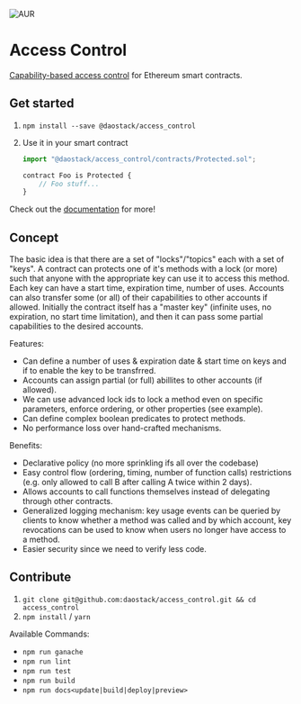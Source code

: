 ![AUR](https://img.shields.io/aur/license/yaourt.svg)

# Access Control

[Capability-based access control](https://en.wikipedia.org/wiki/Capability-based_security) for Ethereum smart contracts.

## Get started

1. `npm install --save @daostack/access_control`
2. Use it in your smart contract

   ```javascript
   import "@daostack/access_control/contracts/Protected.sol";

   contract Foo is Protected {
       // Foo stuff...
   }
   ```

Check out the [documentation](https://daostack.github.io/access_control/) for more!

## Concept

The basic idea is that there are a set of "locks"/"topics" each with a set of "keys". A contract can protects one of it's methods with a lock (or more) such that anyone with the appropriate key can use it to access this method.
Each key can have a start time, expiration time, number of uses. Accounts can also transfer some (or all) of their capabilities to other accounts if allowed. Initially the contract itself has a "master key" (infinite uses, no expiration, no start time limitation), and then it can pass some partial capabilities to the desired accounts.

Features:

- Can define a number of uses & expiration date & start time on keys and if to enable the key to be transfrred.
- Accounts can assign partial (or full) abillites to other accounts (if allowed).
- We can use advanced lock ids to lock a method even on specific parameters, enforce ordering, or other properties (see example).
- Can define complex boolean predicates to protect methods.
- No performance loss over hand-crafted mechanisms.

Benefits:

- Declarative policy (no more sprinkling ifs all over the codebase)
- Easy control flow (ordering, timing, number of function calls) restrictions (e.g. only allowed to call B after calling A twice within 2 days).
- Allows accounts to call functions themselves instead of delegating through other contracts.
- Generalized logging mechanism: key usage events can be queried by clients to know whether a method was called and by which account, key revocations can be used to know when users no longer have access to a method.
- Easier security since we need to verify less code.

## Contribute

1. `git clone git@github.com:daostack/access_control.git && cd access_control`
2. `npm install` / `yarn`

Available Commands:

- `npm run ganache`
- `npm run lint`
- `npm run test`
- `npm run build`
- `npm run docs<update|build|deploy|preview>`

